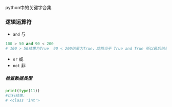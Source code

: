 python中的关键字合集
### 逻辑运算符
- `and` 与
```python
100 > 50 and 90 < 200  
# 100 > 50结果为True  90 < 200结果为True，就相当于 True and True 所以最后结果是True
```
- `or` 或
- `not` 非
##### 检查数据类型
```python
print(type(11))
#运行结果:
# <class 'int'>
```